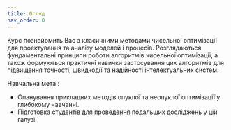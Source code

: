 ```yaml
---
title: Огляд
nav_order: 0
---
```



Курс познайомить Вас з класичними методами чисельної оптимізації для проєктування та аналізу моделей і процесів. Розглядаються фундаментальні принципи роботи алгоритмів чисельної оптимізації, а також  формуються практичні навички застосування цих алгоритмів для підвищення точності, швидкодії та надійності інтелектуальних систем.



Навчальна мета
: 
- Опанування прикладних методів опуклої та неопуклої оптимізації у глибокому навчанні.
- Підготовка студентів для проведення подальших досліджень у цій галузі.
